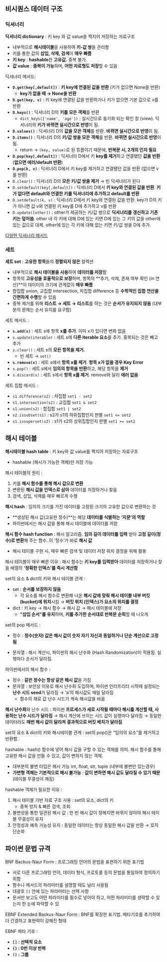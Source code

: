 ## 비시퀀스 데이터 구조

### 딕셔너리

**딕셔너리 dictionary** : 키 key 와 값 value을 짝지어 저장하는 자료구조

- 내부적으로 **해시테이블**을 사용하여 **키-값 쌍**을 관리함
- 키를 통한 값의 **삽입, 삭제, 검색**이 **매우 빠름**
- **키 key** : **hashable**한 **고유값.** 중복 불가.
- **값 value** : **중복이 가능**하며, **어떤 자료형도 저장**할 수 있음

딕셔너리 메서드:

- **`D.get(key[,default])`** : **키 key에 연결된 값을 반환** (키가 없으면 None을 반환)
    - **key가 없을 때 → None을 반환**
- **`D.get(key, v)`** : 키 key에 연결된 값을 반환하거나 키가 없으면 기본 값으로 v를 반환
- **`D.keys()`** : 딕셔너리 D의 **키를 모은 객체**를 반환
    - `dict_keys(['name', 'age'])` : 실시간으로 동기화 되는 확인 창 (view). 딕셔너리의 **키가 바뀌면 실시간으로 반영**이 됨.
- **`D.values()`** : 딕셔너리 D의 **값을 모은 객체**를 반환. **바뀌면 실시간으로 반영**이 됨.
- **`D.items()`** : 딕셔너리 D의 **키/값 쌍을 모은 객체**를 반환. **바뀌면 실시간으로 반영**이 됨.
    - return → `(key, value)`로 된 튜플이기 때문에, **반복문 시, 2개의 인자 필요**
- **`D.pop(key[,default])`** : 딕셔너리 D에서 키 **key를 제거**하고 연결됐던 **값을 반환** (**없으면 에러/default 반환**)
- **`D.pop(k, v)`** : 딕셔너리 D에서 키 key를 제거하고 연결됐던 값을 반환 (없으면 v를 반환)
- `D.clear()` : 딕셔너리 D의 **모든 키/값 쌍을 제거** → 빈 딕셔너리가 된다
- `D.setdefault(key[,default])` : 딕셔너리 D에서 **키 key와 연결된 값을 반환**. **키가 없다면 default와 연결한 키를 딕셔너리에 추가하고 default를 반환**
- `D.setdefault(k, v)` : 딕셔너리 D에서 키 key와 연결된 값을 반환. key가 D의 키가 아니면 값 v와 연결된 키 key를 D에 추가하고 v를 반환
- `D.update([other])` : other가 제공하는 키/값 쌍으로 **딕셔너리를 갱신하고 기존 키는 덮어씀**. other 내 각 키에 대해 D에 있는 키면 D에 있는 그 키의 값을 other에 있는 값으로 대체. other에 있는 각 키에 대해 없는 키면 키/값 쌍을 D에 추가.

[다양한 딕셔너리 메서드](https://docs.python.org/3.11/library/stdtypes.html#dict)

### 세트

**세트 set** : **고유한 항목**들의 **정렬되지 않은** 컬렉션

- 내부적으로 **해시 테이블을 사용**하여 **데이터를 저장**함
- 항목의 **고유성을 효율적으로 보장**하며, 항목의 **추가, 삭제, 존재 여부 확인 (in 연산)**이 데이터의 크기에 관계없이 **매우 빠름**
- 합집합 union, 교집합 intersection, 차집합 difference 등 **수학적인 집합 연산을 간편하게 수행**할 수 있음
- 중복 제거를 위해 **리스트 → 세트 → 리스트**를 하는 것은 **순서가 유지되지 않음** (대부분의 문제는 순서 유지를 요구함)

세트 메서드 : 

- **`s.add(x)`** : 세트 s에 항목 **x를 추가**. 이미 x가 있다면 변화 없음
- `s.update(iterable)` : 세트 s에 **다른 iterable 요소**를 추가. 중복되는 것은 빼고 추가
- `s.clear()` : 세트 s의 **모든 항목을 제거.**
    - 빈 세트 → `set()`
- **`s.remove(x)`** : 세트 s에서 **항목 x를 제거**. **항목 x가 없을 경우 Key Error**
- `s.pop()` : 세트 s에서 **임의의 항목을 반환**하고, 해당 항목을 **제거**
- `s.discard(x)` : 세트 s에서 **항목 x를 제거**. remove와 달리 **에러 없음**

세트 집합 메서드 : 

- `s1.difference(s2)` : 차집합 `set1 - set2`
- `s1.intersection(s2)` : 교집합 `set1 & set2`
- `s1.union(s2)` : 합집합 `set1 | set2`
- `s2.issubset(s1)` : s2가 s1의 하위집합인지 판별 `set1 <= set2`
- `s1.issuperset(s2)` : s1가 s2의 상위집합인지 판별 `set1 >= set2`

## 해시 테이블

**해시테이블 hash table** : 키 key와 값 value를 짝지어 저장하는 자료구조

- hashable (해시가 가능한 객체)만 저장 가능

해시 테이블의 원리 : 

1. 키를 **해시 함수를 통해 해시 값으로 변환**
2. 변환된 **해시 값을 인덱스로 삼아** 데이터를 저장하거나 찾음
3. 검색, 삽입, 삭제를 매우 빠르게 수행

**해시 hash** : 임의의 크기를 가진 데이터를 고정된 크기의 고유한 값으로 변환하는 것

- **생성된 해시 값(고유한 정수)**는 해당 **데이터를 식별하는 ‘지문’의 역할**
- 파이썬에서는 해시 값을 통해 해시 테이블에 데이터를 저장

**해시 함수 hash function** : 해시 알고리즘. **임의 길이 데이터를 입력** 받아 **고정 길이(정수)로 변환**해 주는 함수. 이 ‘정수’가 바로 **해시 값**

- 해시 테이블 구현 시, 매우 빠른 검색 및 데이터 저장 위치 결정을 위해 활용

해시 테이블이 매우 빠른 이유 : 해시 함수는 **키 key를 입력받아** 데이터를 저장하거나 찾을 배열의 **‘정확한 인덱스’를 즉시 계산함**

set의 요소 & dict의 키와 해시 테이블 관계 : 

- set : **순서를 보장하지 않음**
    - 각 요소를 해시 함수로 변환해 나온 **해시 값에 맞춰 해시 테이블 내부 버킷(bucket)에 위치**시킴 → **버킷 위치 (인덱스)가 요소의 위치를 결정**
- dict : 키 key → 해시 함수 → 해시 값 → 해시 테이블에 저장
    - **“삽입 순서”를 유지**하며, **키를 추가한 순서대로 반복문 순회**할 때 나오게

set의 pop 메서드 : 

- 정수 : **정수(숫자) 값은 해시 값이 숫자 자기 자신과 동일하거나 단순 계산으로 고정됨**
        
- 문자열 : 해시 계산시, 파이썬의 해시 난수화 (Hash Randomization)이 적용됨. 실행마다 순서가 달라짐.
        

파이썬에서의 해시 함수 : 

- 정수 : **같은 정수는 항상 같은 해시 값**을 가짐
- 문자열 : 보안상 이유로 해시 난수화 도입하며, 파이썬 인터프리터 시작때 설정되는 **난수 시드 seed**가 달라짐 → ‘a’의 해시값도 매일 달라짐
    - 함수의 재료 값 난수 시드가 계속 해시값을 바꿈

**해시 난수화**와 난수 시드 : 파이썬 **프로세스가 새로 시작될 때마다 해시를 계산할 때, 사용하는 난수 시드가 달라짐** → 해시 계산에 쓰이는 시드 값이 실행마다 달라짐 → 동일한 데이터라도 **매번 해시 값이 달라져 결과적으로 버킷 배치가 달라짐**

set의 요소 & dict의 키와 해시테이블 관계 : set의 pop()은 “임의의 요소”를 제거하고 반환함.

hashable : hash() 함수에 넣어 해시 값을 구할 수 있는 객체를 의미. 해시 함수를 통해 고유한 해시 값을 만들 수 있고, 값이 변하지 않는 객체.

- 대부분의 불변 타입은 해시 가능  int, float, str, tuple (내부에 불변만 있는경우)
- **가변형 객체는 기본적으로 해시 불가능** : **값이 변하면 해시 값도 달라질 수 있기 때문** (테이블 무결성이 깨짐)

hashable 객체가 필요한 이유 : 

1. 해시 테이블 기반 자료 구조 사용 : set의 요소, dict의 키
    - 중복 방지 & 빠른 검색, 조회
2. 불변성을 통한 일관된 해시 값 : 한 번 해시 값이 정해지면 바뀌지 않아야 해시 테이블 무결성이 유지
3. 안정성과 예측 가능성 유지 : 동일한 데이터는 항상 동일한 해시 값을 반환 → 로직 단순화

## 파이썬 문법 규격

BNF Backus-Naur Form : 프로그래밍 언어의 문법을 표현하기 위한 표기법

- 서로 다른 프로그래밍 언어, 데이터 형식, 프로토콜 등의 문법을 통일하여 정의하기 위함
- 함수나 메서드의 파라미터를 설명할 때도 널리 사용됨
- 대괄호 `[]` 안에 있는 파라미터는 선택 사항
- 문서만 보고도 어떤 파라미터를 필수로 넣어야 하고, 어떤 파라미터를 생략할 수 있는지 한 눈에 파악할 수 있

EBNF Extended Backus-Naur Form : BNF를 확장한 표기법. 메타기호를 추가하여 더 간결하고 표현력이 강해진 형태

EBNF 메타 기호 : 

- **`[]` : 선택적 요소**
- **`{}` : 0번 이상 반복**
- **`()` : 그룹**